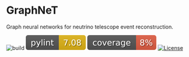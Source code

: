 # GraphNeT

Graph neural networks for neutrino telescope event reconstruction.

![build](https://github.com/icecube/graphnet/actions/workflows/build.yml/badge.svg)
![pylint](./misc/badges/pylint.svg)
![coverage](./misc/badges/coverage.svg)
[![License](https://img.shields.io/badge/License-Apache%202.0-blue.svg)](https://opensource.org/licenses/Apache-2.0)
